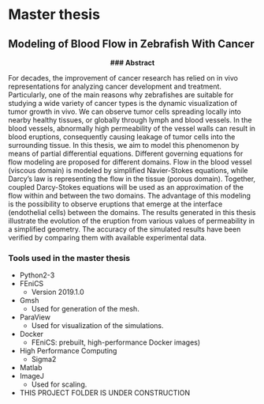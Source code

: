 # Master thesis

## Modeling of Blood Flow in Zebrafish With Cancer

<p align="center">
  <b>### Abstract</b><br>
</p>

For decades, the improvement of cancer research has relied on in vivo representations
for analyzing cancer development and treatment. Particularly, one of
the main reasons why zebrafishes are suitable for studying a wide variety of cancer
types is the dynamic visualization of tumor growth in vivo. We can observe
tumor cells spreading locally into nearby healthy tissues, or globally through
lymph and blood vessels. In the blood vessels, abnormally high permeability
of the vessel walls can result in blood eruptions, consequently causing leakage
of tumor cells into the surrounding tissue. In this thesis, we aim to model
this phenomenon by means of partial differential equations. Different governing
equations for flow modeling are proposed for different domains. Flow in the
blood vessel (viscous domain) is modeled by simplified Navier-Stokes equations,
while Darcy’s law is representing the flow in the tissue (porous domain). Together,
coupled Darcy-Stokes equations will be used as an approximation of the
flow within and between the two domains. The advantage of this modeling is
the possibility to observe eruptions that emerge at the interface (endothelial
cells) between the domains. The results generated in this thesis illustrate the
evolution of the eruption from various values of permeability in a simplified geometry.
The accuracy of the simulated results have been verified by comparing
them with available experimental data.

### Tools used in the master thesis

* Python2-3
* FEniCS
  * Version 2019.1.0
* Gmsh
  * Used for generation of the mesh.
* ParaView
  * Used for visualization of the simulations.
* Docker 
  * FEniCS: prebuilt, high-performance Docker images)
* High Performance Computing
  * Sigma2
* Matlab
* ImageJ
  * Used for scaling.
* THIS PROJECT FOLDER IS UNDER CONSTRUCTION
